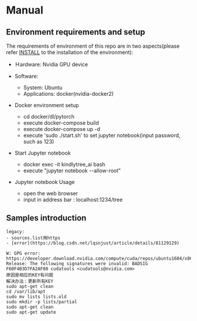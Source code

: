 # Manual

## Environment requirements and setup
 The requirements of environment of this repo are in two aspects(please refer [INSTALL](https://github.com/kindlytree/sys_tools/blob/master/README.md) to the installation of the environment):
 - Ｈardware: Nvidia GPU device
 - Software: 
    - System: Ubuntu
    - Applications: docker(nvidia-docker2) 

- Docker environment setup
  - cd docker/dl/pytorch
  - execute docker-compose build
  - execute docker-compose up -d
  - execute 'sudo ./start.sh' to set jupyter notebook(input password, such as 123)

- Start Jupyter notebook
  - docker exec -it kindlytree_ai bash
  - execute "jupyter notebook --allow-root"

- Jupyter notebook Usage
  - open the web browser
  - input in address bar : localhost:1234/tree

## Samples introduction


```
legacy:
- sources.list用https
- [error](https://blog.csdn.net/lqsnjust/article/details/81129129)

W: GPG error: https://developer.download.nvidia.com/compute/cuda/repos/ubuntu1604/x86_64  Release: The following signatures were invalid: BADSIG F60F4B3D7FA2AF80 cudatools <cudatools@nvidia.com>
原因是相应的KEY有问题
解决办法：更新所有KEY
sudo apt-get clean
cd /var/lib/apt
sudo mv lists lists.old
sudo mkdir -p lists/partial
sudo apt-get clean
sudo apt-get update
```